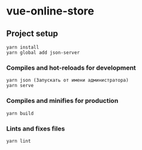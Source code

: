 # vue-online-store

## Project setup

```shell
yarn install
yarn global add json-server
```

### Compiles and hot-reloads for development

```shell
yarn json (Запускать от имени администратора)
yarn serve
```

### Compiles and minifies for production

```shell
yarn build
```

### Lints and fixes files

```shell
yarn lint
```
